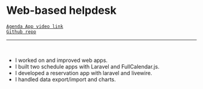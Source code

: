 # Web-based helpdesk

[`Agenda App video link`](https://drive.google.com/file/d/19aVkxGB_nAicTReHXxlv8MyawCM27_DW/view?usp=shari)
<br/>
[`Github repo`](https://github.com/mohamedelazzouzi1997/agenda-pdf)
<br/>

---

<br/>

- I worked on and improved web apps.
- I built two schedule apps with Laravel and FullCalendar.js.
- I developed a reservation app with laravel and livewire.
- I handled data export/import and charts.
